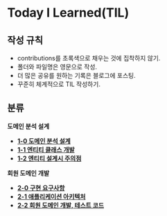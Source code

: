 # Today I Learned(TIL)

## 작성 규칙
- contributions를 초록색으로 채우는 것에 집착하지 않기.
- 폴더와 파일명은 영문으로 작성.
- 더 많은 공유를 원하는 기록은 블로그에 포스팅.
- 꾸준히 체계적으로 TIL 작성하기. 

## 분류

**도메인 분석 설계**
- [**1-0 도메인 분석 설계**](https://github.com/YeongJae0114/TIL/blob/main/Spring-Jpa-1/Spring-Jpa_1-0.md)
- [**1-1 엔티티 클래스 개발**](https://github.com/YeongJae0114/TIL/blob/main/Spring-Jpa-1/Spring-Jpa_1-1.md)
- [**1-2 엔티티 설계시 주의점**](https://github.com/YeongJae0114/TIL/blob/main/Spring-Jpa-1/Spring-Jpa_1-0.md)

**회원 도메인 개발**
- [**2-0 구현 요구사항**](https://github.com/YeongJae0114/TIL/blob/main/Spring-Jpa-1/Spring-Jpa_2-0.md)
- [**2-1 애플리케이션 아키텍처**](https://github.com/YeongJae0114/TIL/blob/main/Spring-Jpa-1/Spring-Jpa_2-1.md)
- [**2-2 회원 도메인 개발, 테스트 코드**](https://github.com/YeongJae0114/TIL/blob/main/Spring-Jpa-1/Spring-Jpa_2-2.md)




